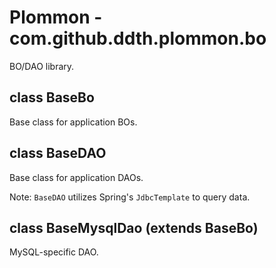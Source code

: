 Plommon - com.github.ddth.plommon.bo
====================================

BO/DAO library.

class BaseBo
------------

Base class for application BOs.


class BaseDAO
-------------

Base class for application DAOs.

Note: `BaseDAO` utilizes Spring's `JdbcTemplate` to query data.


class BaseMysqlDao (extends BaseBo)
-----------------------------------

MySQL-specific DAO.
